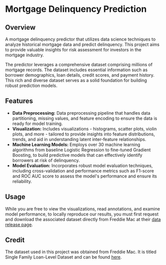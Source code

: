 # Mortgage Delinquency Prediction

## Overview

A mortgage delinquency predictor that utilizes data science techniques to analyze historical mortgage data and predict delinquency. This project aims to provide valuable insights for risk assessment for investors in the mortgage industry.

The predictor leverages a comprehensive dataset comprising millions of mortgage records. The dataset includes essential information such as borrower demographics, loan details, credit scores, and payment history. This rich and diverse dataset serves as a solid foundation for building robust prediction models.

## Features

- **Data Preprocessing:** Data preprocessing pipeline that handles data partitioning, missing values, and feature encoding to ensure the data is ready for model training.
- **Visualization:** Includes visualizations - histograms, scatter plots, violin plots, and more - tailored to provide insights into feature distributions, trends, and aid in understanding latent inter-feature relationships.
- **Machine Learning Models:** Employs over 30 machine learning algorithms from baseline Logistic Regression to fine-tuned Gradient Boosting, to build predictive models that can effectively identify borrowers at risk of delinquency.
- **Model Evaluation:** Incorporates robust model evaluation techniques, including cross-validation and performance metrics such as F1-score and ROC AUC score to assess the model's performance and ensure its reliability.

## Usage

While you are free to view the visualizations, read annotations, and examine model performance, to locally reproduce our results, you must first request and download the associated dataset directly from Freddie Mac at their [data release page](https://www.freddiemac.com/research/datasets/sf-loanlevel-dataset).

## Credit

The dataset used in this project was obtained from Freddie Mac. It is titled Single Family Loan-Level Dataset and can be found [here](https://www.freddiemac.com/research/datasets/sf-loanlevel-dataset).
